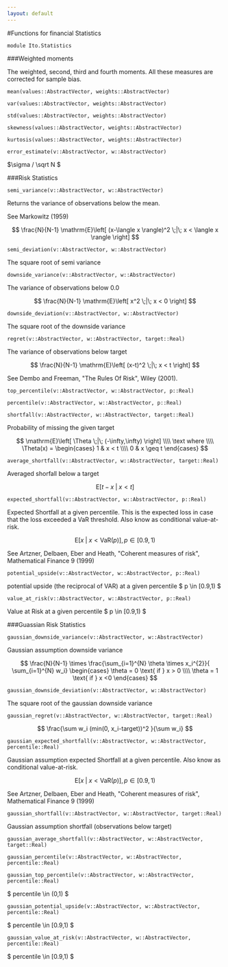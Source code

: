 ```yaml
---
layout: default
---
```


#Functions for financial Statistics

`module Ito.Statistics`

###Weighted moments

The weighted, second, third and fourth moments. All these measures are corrected for sample bias.

`mean(values::AbstractVector, weights::AbstractVector)`

`var(values::AbstractVector, weights::AbstractVector)`

`std(values::AbstractVector, weights::AbstractVector)`

`skewness(values::AbstractVector, weights::AbstractVector)`

`kurtosis(values::AbstractVector, weights::AbstractVector)`

`error_estimate(v::AbstractVector, w::AbstractVector) `

$\sigma / \sqrt N $

###Risk Statistics

`semi_variance(v::AbstractVector, w::AbstractVector) `

Returns the variance of observations below the mean. 

See Markowitz (1959)

$$ \frac{N}{N-1} \mathrm{E}\left[ (x-\langle x \rangle)^2 \;|\;		   x < \langle x \rangle \right] $$

`semi_deviation(v::AbstractVector, w::AbstractVector) `

The square root of semi variance

`downside_variance(v::AbstractVector, w::AbstractVector)` 

The variance of observations below 0.0

$$ \frac{N}{N-1} \mathrm{E}\left[ x^2 \;|\;		   x < 0 \right] $$

`downside_deviation(v::AbstractVector, w::AbstractVector)` 

The square root of the downside variance

`regret(v::AbstractVector, w::AbstractVector, target::Real)`

The variance of observations below target

$$ \frac{N}{N-1} \mathrm{E}\left[ (x-t)^2 \;|\;	x < t \right] $$

See Dembo and Freeman, "The Rules Of Risk", Wiley (2001).

`top_percentile(v::AbstractVector, w::AbstractVector, p::Real) `

`percentile(v::AbstractVector, w::AbstractVector, p::Real) `

`shortfall(v::AbstractVector, w::AbstractVector, target::Real) `

Probability of missing the given target

$$ \mathrm{E}\left[ \Theta \;|\; (-\infty,\infty) \right]  
\\\\ \text  where  \\\\
 \Theta(x) =  \begin{cases}
    1 & x < t \\\\
     0  & x \geq t  \end{cases}  $$

`average_shortfall(v::AbstractVector, w::AbstractVector, target::Real)`

Averaged shorfall below a target

$$ \mathrm{E}\left[ t-x \;|\; x < t \right] $$

`expected_shortfall(v::AbstractVector, w::AbstractVector, p::Real) `

Expected Shortfall at a given percentile. This is the expected loss in case that the loss exceeded a VaR threshold. 
Also know as conditional value-at-risk.

  $$ \mathrm{E}\left[ x \;|\; x < \mathrm{VaR}(p) \right ] , p \in [0.9,1) $$

  See Artzner, Delbaen, Eber and Heath, "Coherent measures of risk", Mathematical Finance 9 (1999)

`potential_upside(v::AbstractVector, w::AbstractVector, p::Real) `

potential upside (the reciprocal of VAR) at a given percentile $ p \in [0.9,1) $ 

`value_at_risk(v::AbstractVector, w::AbstractVector, p::Real) `

Value at Risk at a given percentile $ p \in [0.9,1) $  

###Guassian Risk Statistics

`gaussian_downside_variance(v::AbstractVector, w::AbstractVector)`

  Gaussian assumption downside variance

$$ \frac{N}{N-1} \times \frac{\sum_{i=1}^{N} \theta \times x_i^{2}}{ \sum_{i=1}^{N} w_i} 
\begin{cases}
\theta  = 0  \text{ if } x > 0  \\\\ 
\theta  = 1 \text{ if }  x <0
\end{cases} $$

`gaussian_downside_deviation(v::AbstractVector, w::AbstractVector)`

  The square root of the gaussian downside variance

`gaussian_regret(v::AbstractVector, w::AbstractVector, target::Real)`

  $$ \frac{\sum w_i (min(0, x_i-target))^2 }{\sum w_i} $$

`gaussian_expected_shortfall(v::AbstractVector, w::AbstractVector, percentile::Real)`

  Gaussian assumption expected Shortfall at a given percentile. Also know as conditional value-at-risk.

  $$ \mathrm{E}\left[ x \;|\; x < \mathrm{VaR}(p) \right ] , p \in [0.9,1) $$

  See Artzner, Delbaen, Eber and Heath, "Coherent measures of risk", Mathematical Finance 9 (1999)

`gaussian_shortfall(v::AbstractVector, w::AbstractVector, target::Real) `

  Gaussian assumption shortfall (observations below target) 

`gaussian_average_shortfall(v::AbstractVector, w::AbstractVector, target::Real)`

`gaussian_percentile(v::AbstractVector, w::AbstractVector, percentile::Real)`

`gaussian_top_percentile(v::AbstractVector, w::AbstractVector, percentile::Real)`

$ percentile \in (0,1) $

`gaussian_potential_upside(v::AbstractVector, w::AbstractVector, percentile::Real)`

$ percentile \in [0.9,1) $

`gaussian_value_at_risk(v::AbstractVector, w::AbstractVector, percentile::Real)`

$ percentile \in [0.9,1) $

